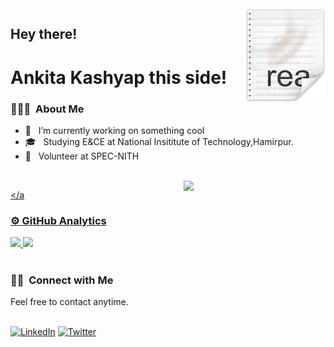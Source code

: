 <img src="icon.png" align="right" />
<h2> Hey there!</h2> <h1> Ankita Kashyap this side!</h1>

<h3> 👨🏻‍💻 &nbsp;About Me </h3>

- 🔭 &nbsp; I’m currently working on something cool
- 🎓 &nbsp; Studying E&CE at National Insititute of Technology,Hamirpur.
- 💼 &nbsp; Volunteer at SPEC-NITH



 <br/>
 <a href="https://github.com/ankitakashyap05?tab=repositories">
  <img align="right" src="https://github-readme-stats.vercel.app/api?username=ankitakashyap05&show_icons=true&title_color=#fd79a8&icon_color=#fd79a8&text_color=#fd79a8&bg_color=#34495e" width="45%" />
 
</a

<h3>⚙️ GitHub Analytics </h3>
<a href="https://github.com/ankitakashyap05">
  <img height="180em" src="https://github-readme-stats.vercel.app/api?username=ankitakashyap05&theme=dracula&include_all_commits=true&count_private=true&show_icons=true" />
</a>
<a href="https://github.com/ankitakashyap05">
 
  <img height="180em" src="https://github-readme-stats.vercel.app/api/top-langs/?username=ankitakashyap05&theme=buefy&layout=compact" />
</a>
<br>
<br>
<h3>🤝🏻 &nbsp;Connect with Me </h3>
<p>
<p>Feel free to contact anytime.</p>
<br>
<a rel="noreferrer"href="https://www.linkedin.com/in/ankita-kashyap-ba9406174/" target="_blank" ><img alt="LinkedIn" src="https://img.shields.io/badge/linkedin%20-%230077B5.svg?&style=for-the-badge&logo=linkedin&logoColor=white"/></a>
<a href="https://twitter.com/home?lang=en-in"><img alt="Twitter" src="https://img.shields.io/badge/Twitter-D14836?style=for-the-badge&logo=twitter&logoColor=white" /></a>
</p>

